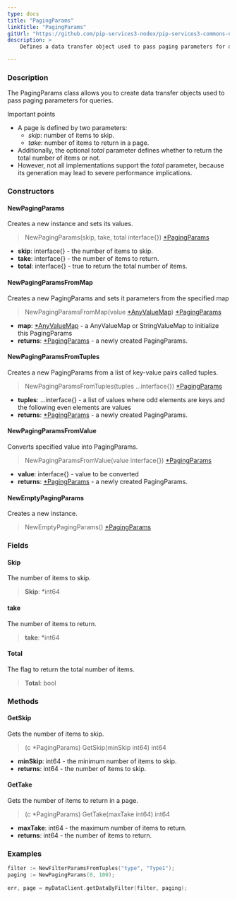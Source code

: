 ```yaml
---
type: docs
title: "PagingParams"
linkTitle: "PagingParams"
gitUrl: "https://github.com/pip-services3-nodex/pip-services3-commons-nodex"
description: > 
    Defines a data transfer object used to pass paging parameters for queries.

---
```


### Description

The PagingParams class allows you to create data transfer objects used to pass paging parameters for queries.

Important points

- A page is defined by two parameters:
    - *skip*: number of items to skip.
    - *take*: number of items to return in a page.
 - Additionally, the optional *total* parameter defines whether to return the total number of items or not.
 - However, not all implementations support the *total* parameter, because its generation may lead to severe performance implications.

### Constructors

#### NewPagingParams
Creates a new instance and sets its values.

> NewPagingParams(skip, take, total interface{}) [*PagingParams]()

- **skip**: interface{} - the number of items to skip.
- **take**: interface{} - the number of items to return. 
- **total**: interface{} - true to return the total number of items.


#### NewPagingParamsFromMap
Creates a new PagingParams and sets it parameters from the specified map

> NewPagingParamsFromMap(value [*AnyValueMap](../../any_value_map)) [*PagingParams]()

- **map**: [*AnyValueMap](../../any_value_map) - a AnyValueMap or StringValueMap to initialize this PagingParams
- **returns**: [*PagingParams]() - a newly created PagingParams.


#### NewPagingParamsFromTuples
Creates a new PagingParams from a list of key-value pairs called tuples.

> NewPagingParamsFromTuples(tuples ...interface{}) [*PagingParams]()

- **tuples**: ...interface{} - a list of values where odd elements are keys and the following even elements are values
- **returns**: [*PagingParams]() - a newly created PagingParams.


#### NewPagingParamsFromValue
Converts specified value into PagingParams.

> NewPagingParamsFromValue(value interface{}) [*PagingParams]()

- **value**: interface{} - value to be converted
- **returns**: [*PagingParams]() - a newly created PagingParams.


#### NewEmptyPagingParams
Creates a new instance.

> NewEmptyPagingParams() [*PagingParams]()


### Fields

<span class="hide-title-link">

#### Skip
The number of items to skip.
> **Skip**: *int64

#### take
The number of items to return. 
> **take**: *int64

#### Total
The flag to return the total number of items.
> **Total**: bool

</span>


### Methods

#### GetSkip
Gets the number of items to skip.

> (c *PagingParams) GetSkip(minSkip int64) int64

- **minSkip**: int64 - the minimum number of items to skip.
- **returns**: int64 - the number of items to skip.


#### GetTake
Gets the number of items to return in a page.

> (c *PagingParams) GetTake(maxTake int64) int64

- **maxTake**: int64 - the maximum number of items to return.
- **returns**: int64 - the number of items to return.



### Examples
```go
filter := NewFilterParamsFromTuples("type", "Type1");
paging := NewPagingParams(0, 100);
 
err, page = myDataClient.getDataByFilter(filter, paging);

```
